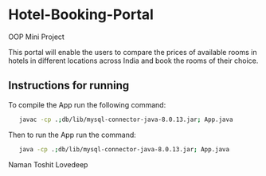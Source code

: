 # Hotel-Booking-Portal
OOP Mini Project

This portal will enable the users to
compare the prices of available rooms in hotels in different locations across India and book the
rooms of their choice.

## Instructions for running
To compile the App run the following command:

```bash
   javac -cp .;db/lib/mysql-connector-java-8.0.13.jar; App.java
```

Then to run the App run the command:
```bash
   java -cp .;db/lib/mysql-connector-java-8.0.13.jar; App.java
```


Naman Toshit Lovedeep
